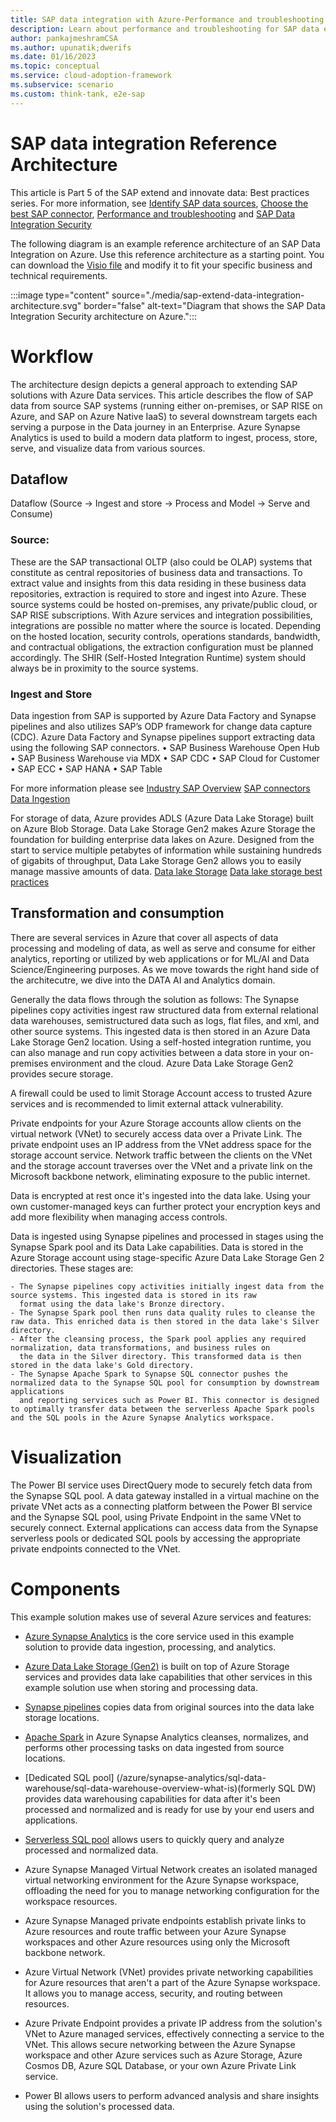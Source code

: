 ```yaml
---
title: SAP data integration with Azure-Performance and troubleshooting
description: Learn about performance and troubleshooting for SAP data extraction with Azure connectors.
author: pankajmeshramCSA
ms.author: upunatik;dwerifs
ms.date: 01/16/2023
ms.topic: conceptual
ms.service: cloud-adoption-framework
ms.subservice: scenario
ms.custom: think-tank, e2e-sap
---
```


# SAP data integration Reference Architecture

This article is Part 5 of the SAP extend and innovate data: Best practices series. For more information, see [Identify SAP data sources](./sap-lza-identify-sap-data-sources.md), [Choose the best SAP connector](./sap-lza-choose-azure-connectors.md), [Performance and troubleshooting](./sap-lza-data-extraction-performance-troubleshooting.md) and [SAP Data Integration Security](./sap-lza-data-integration-security.md)


The following diagram is an example reference architecture of an SAP Data Integration on Azure. Use this reference architecture as a starting point. You can download the [Visio file](https://raw.githubusercontent.com/microsoft/CloudAdoptionFramework/master/ready/sap-extend-data-integration-architecture.vsdx) and modify it to fit your specific business and technical requirements. 

:::image type="content" source="./media/sap-extend-data-integration-architecture.svg" border="false" alt-text="Diagram that shows the SAP Data Integration Security architecture on Azure.":::


# Workflow 

The architecture design depicts a general approach to extending SAP solutions with Azure Data services. This article describes the flow of SAP data from source SAP systems (running either on-premises, or SAP RISE on Azure, and SAP on Azure Native IaaS) to several downstream targets each serving a purpose in the Data journey in an Enterprise. Azure Synapse Analytics is used to build a modern data platform to ingest, process, store, serve, and visualize data from various sources. 

## Dataflow 
Dataflow (Source -> Ingest and store -> Process and Model -> Serve and Consume)

### Source:
These are the SAP transactional OLTP (also could be OLAP) systems that constitute as central repositories of business data and transactions. To extract value and insights from this data residing in these business data repositories, extraction is required to store and ingest into Azure. 
These source systems could be hosted on-premises, any private/public cloud, or SAP RISE subscriptions.  With Azure services and integration possibilities, integrations are possible no matter where the source is located. Depending on the hosted location, security controls, operations standards, bandwidth, and contractual obligations, the extraction configuration must be planned accordingly. The SHIR (Self-Hosted Integration Runtime) system should always be in proximity to the source systems.

### Ingest and Store 
Data ingestion from SAP is supported by Azure Data Factory and Synapse pipelines and also utilizes SAP’s ODP framework for change data capture (CDC).
Azure Data Factory and Synapse pipelines support extracting data using the following SAP connectors.
•	SAP Business Warehouse Open Hub
•	SAP Business Warehouse via MDX
•	SAP CDC
•	SAP Cloud for Customer
•	SAP ECC
•	SAP HANA
•	SAP Table

For more information please see 
[Industry SAP Overview](/azure/data-factory/industry-sap-overview)
[SAP connectors](/azure/data-factory/industry-sap-connectors)
[Data Ingestion](/azure/cloud-adoption-framework/scenarios/cloud-scale-analytics/best-practices/sap-data-ingestion)

For storage of data, Azure provides ADLS (Azure Data Lake Storage) built on Azure Blob Storage.
Data Lake Storage Gen2 makes Azure Storage the foundation for building enterprise data lakes on Azure. Designed from the start to service multiple petabytes of information while sustaining hundreds of gigabits of throughput, Data Lake Storage Gen2 allows you to easily manage massive amounts of data.
[Data lake Storage](/azure/storage/blobs/data-lake-storage-introduction)
[Data lake storage best practices](/azure/storage/blobs/data-lake-storage-best-practices)


## Transformation and consumption 
There are several services in Azure that cover all aspects of data processing and modeling of data, as well as serve and consume for either analytics, reporting or utilized by web applications or for ML/AI and Data Science/Engineering purposes. As we move towards the right hand side of the architecutre, we dive into the DATA AI and Analytics domain. 

Generally the data flows through the solution as follows: 
The Synapse pipelines copy activities ingest raw structured data from external relational data warehouses, semistructured data such as logs, flat files, and xml, and other source systems. This ingested data is then stored in an Azure Data Lake Storage Gen2 location. Using a self-hosted integration runtime, you can also manage and run copy activities between a data store in your on-premises environment and the cloud. Azure Data Lake Storage Gen2 provides secure storage. 

A firewall could be used to limit Storage Account access to trusted Azure services and is recommended to limit external attack vulnerability. 

Private endpoints for your Azure Storage accounts allow clients on the virtual network (VNet) to securely access data over a Private Link. The private endpoint uses an IP address from the VNet address space for the storage account service. Network traffic between the clients on the VNet and the storage account traverses over the VNet and a private link on the Microsoft backbone network, eliminating exposure to the public internet. 

Data is encrypted at rest once it's ingested into the data lake. Using your own customer-managed keys can further protect your encryption keys and add more flexibility when managing access controls. 

Data is ingested using Synapse pipelines and processed in stages using the Synapse Spark pool and its Data Lake capabilities. Data is stored in the Azure Storage account using stage-specific Azure Data Lake Storage Gen 2 directories. These stages are:

    - The Synapse pipelines copy activities initially ingest data from the source systems. This ingested data is stored in its raw
      format using the data lake's Bronze directory. 
    - The Synapse Spark pool then runs data quality rules to cleanse the raw data. This enriched data is then stored in the data lake's Silver directory. 
    - After the cleansing process, the Spark pool applies any required normalization, data transformations, and business rules on 
      the data in the Silver directory. This transformed data is then stored in the data lake's Gold directory. 
    - The Synapse Apache Spark to Synapse SQL connector pushes the normalized data to the Synapse SQL pool for consumption by downstream applications 
      and reporting services such as Power BI. This connector is designed to optimally transfer data between the serverless Apache Spark pools and the SQL pools in the Azure Synapse Analytics workspace. 

 
# Visualization 
The Power BI service uses DirectQuery mode to securely fetch data from the Synapse SQL pool. A data gateway installed in a virtual machine on the private VNet acts as a connecting platform between the Power BI service and the Synapse SQL pool, using Private Endpoint in the same VNet to securely connect. 
External applications can access data from the Synapse serverless pools or dedicated SQL pools by accessing the appropriate private endpoints connected to the VNet. 

# Components
This example solution makes use of several Azure services and features: 

  - [Azure Synapse Analytics](/azure/synapse-analytics/overview-what-is) is the core service used in this example solution to provide data ingestion, processing, and analytics. 

  - [Azure Data Lake Storage (Gen2)](/azure/storage/blobs/data-lake-storage-introduction) is built on top of Azure Storage services and provides data lake capabilities that other services in this example solution use when storing and processing data. 

  - [Synapse pipelines](/azure/synapse-analytics/get-started-pipelines) copies data from original sources into the data lake storage locations. 

  - [Apache Spark](/azure/synapse-analytics/spark/apache-spark-overview) in Azure Synapse Analytics cleanses, normalizes, and performs other processing tasks on data ingested from source locations. 

  - [Dedicated SQL pool] (/azure/synapse-analytics/sql-data-warehouse/sql-data-warehouse-overview-what-is)(formerly SQL DW) provides data warehousing capabilities for data after it's been processed and normalized and is ready 
    for use by your end users and applications. 

  - [Serverless SQL pool](/azure/synapse-analytics/sql/on-demand-workspace-overview) allows users to quickly query and analyze processed and normalized data. 

  - Azure Synapse Managed Virtual Network creates an isolated managed virtual networking environment for the Azure Synapse workspace, offloading 
    the need for you to manage networking configuration for the workspace resources. 

  - Azure Synapse Managed private endpoints establish private links to Azure resources and route traffic between your Azure Synapse workspaces 
    and other Azure resources using only the Microsoft backbone network. 

  - Azure Virtual Network (VNet) provides private networking capabilities for Azure resources that aren't a part of the Azure Synapse workspace. 
    It allows you to manage access, security, and routing between resources. 

  - Azure Private Endpoint provides a private IP address from the solution's VNet to Azure managed services, effectively connecting a service 
    to the VNet. This allows secure networking between the Azure Synapse workspace and other Azure services such as Azure Storage, Azure Cosmos DB, Azure SQL Database, or your own Azure Private Link service. 

  - Power BI allows users to perform advanced analysis and share insights using the solution's processed data. 